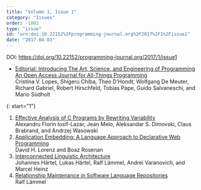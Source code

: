 ```yaml
---
title: "Volume 1, Issue 1"
category: "Issues"
order: -1001
type: "issue"
id: "urn:doi:10.22152%2Fprogramming-journal.org%2F2017%2F1%2Fissue1"
date: "2017-04-03"
---
```

DOI: <https://doi.org/10.22152/programming-journal.org/2017/1/issue1>


* [Editorial: Introducing The Art, Science, and Engineering of Programming  
An Open Access Journal for All-Things Programming](../editorial)  
Cristina V. Lopes, Shigeru Chiba, Theo D’Hondt, Wolfgang De Meuter, Richard Gabriel, Robert Hirschfeld, Tobias Pape, Guido Salvaneschi, and Mario Südholt



{: start="1"}
1. [Effective Analysis of C Programs by Rewriting Variability](../1)  
Alexandru Florin Iosif-Lazar, Jean Melo, Aleksandar S. Dimovski, Claus Brabrand, and Andrzej Wasowski
1. [Application Embedding: A Language Approach to Declarative Web Programming](../2)  
David H. Lorenz and Boaz Rosenan
1. [Interconnected Linguistic Architecture](../3)  
Johannes Härtel, Lukas Härtel, Ralf Lämmel, Andrei Varanovich, and Marcel Heinz
1. [Relationship Maintenance in Software Language Repositories](../4)  
Ralf Lämmel



